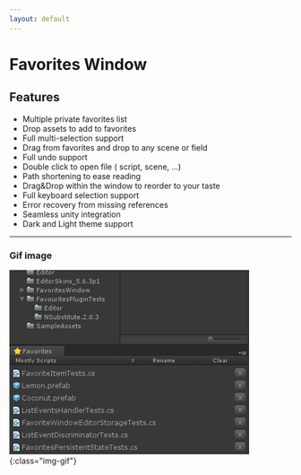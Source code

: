 ```yaml
---
layout: default
---
```


# Favorites Window

## Features

* Multiple private favorites list
* Drop assets to add to favorites
* Full multi-selection support
* Drag from favorites and drop to any scene or field
* Full undo support
* Double click to open file ( script, scene, ...)
* Path shortening to ease reading
* Drag&Drop within the window to reorder to your taste
* Full keyboard selection support
* Error recovery from missing references
* Seamless unity integration
* Dark and Light theme support

* * *

### Gif image

![Gif](/assets/images/demogifs/ErrorHandling-and-Recovery.gif){:class="img-gif"}
